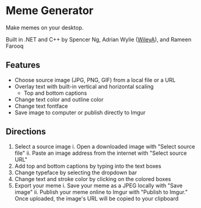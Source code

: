 # Meme Generator
Make memes on your desktop. 

Built in .NET and C++ by Spencer Ng, Adrian Wylie ([WileyA](http://github.com/wyliea)), and Rameen Farooq

## Features

* Choose source image (JPG, PNG, GIF) from a local file or a URL
* Overlay text with built-in vertical and horizontal scaling
  * Top and bottom captions
* Change text color and outline color
* Change text fontface
* Save image to computer or publish directly to Imgur

## Directions

1. Select a source image
  i. Open a downloaded image with "Select source file"
  ii. Paste an image address from the internet with "Select source URL"
2. Add top and bottom captions by typing into the text boxes
3. Change typeface by selecting the dropdown bar
4. Change text and stroke color by clicking on the colored boxes
5. Export your meme
  i. Save your meme as a JPEG locally with "Save image"
  ii. Publish your meme online to Imgur with "Publish to Imgur." Once uploaded, the image's URL will be copied to your clipboard

